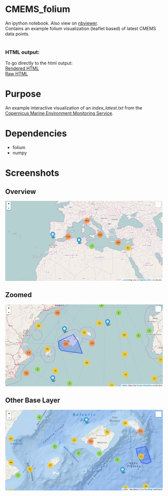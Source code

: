 # CMEMS_folium
An ipython notebook. Also view on <a href="http://nbviewer.jupyter.org/github/kriete/CMEMS_folium/blob/master/CMEMS%20Folium%20Visalization.ipynb">nbviewer</a>.<br>
Contains an example folium visualization (leaflet based) of latest CMEMS data points.<br><br>
### HTML output:
To go directly to the html output:<br>
<a href="http://htmlpreview.github.io/?https://github.com/kriete/CMEMS_folium/blob/master/CMEMS_latest_index.html">Rendered HTML</a><br>
<a href="https://raw.githubusercontent.com/kriete/CMEMS_folium/master/CMEMS_latest_index.html">Raw HTML</a>

# Purpose
An example interactive visualization of an <i>index_latest.txt</i> from the [Copernicus Marine Environment Monitoring Service](http://marine.copernicus.eu/). 

# Dependencies
<ul>
  <li>folium</li>
  <li>numpy</li>
</ul>

# Screenshots
## Overview
![...](/img/example_output.png?raw=true "Folium Visualization")
## Zoomed
![...](/img/example_zoom_output.png?raw=true "Folium Zoomed Visualization")
## Other Base Layer
![...](/img/example_ocean_base.png?raw=true "Folium Other Base Layer")
